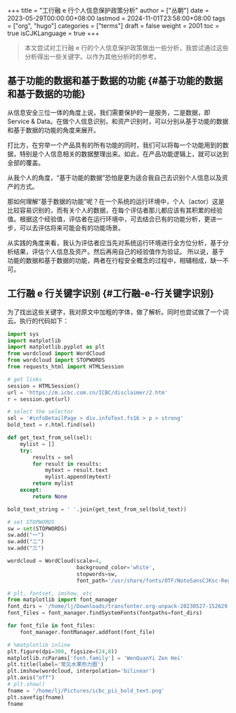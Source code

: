 +++
title = "工行融 e 行个人信息保护政策分析"
author = ["丛朝"]
date = 2023-05-29T00:00:00+08:00
lastmod = 2024-11-01T23:58:00+08:00
tags = ["org", "hugo"]
categories = ["terms"]
draft = false
weight = 2001
toc = true
isCJKLanguage = true
+++

> 本文尝试对工行融 e 行的个人信息保护政策做出一些分析，我尝试通过这些分析得出一些关键字。以作为其他分析时的参考。


## 基于功能的数据和基于数据的功能 {#基于功能的数据和基于数据的功能}

从信息安全三位一体的角度上说，我们需要保护的一是服务，二是数据，即 Service &amp; Data。在做个人信息识别，和资产识别时，可以分别从基于功能的数据和基于数据的功能的角度来展开。

打比方，在穷举一个产品具有的所有功能的同时，我们可以将每一个功能用到的数据，特别是个人信息相关的数据整理出来。如此，在产品功能逻辑上，就可以达到全部的覆盖。

从我个人的角度，“基于功能的数据”恐怕是更为适合我自己去识别个人信息以及资产的方式。

那如何理解“基于数据的功能”呢？在一个系统的运行环境中，个人（actor）这是比较容易识别的，而有关个人的数据，在每个评估者那儿都应该有其积累的经验值。根据这个经验值，评估者在运行环境中，可去结合已有的功能分析，更进一步，可以去评估将来可能会有的功能场景。

从实践的角度来看，我认为评估者应当先对系统运行环境进行全方位分析，基于分析结果，评估个人信息及资产。然后再用自己的经验值作为验证。
所以说，基于功能的数据和基于数据的功能，两者在行程安全概念的过程中，相辅相成，缺一不可。


## 工行融 e 行关键字识别 {#工行融-e-行关键字识别}

为了找出这些关键字，我对原文中加粗的字体，做了解析。同时也尝试做了一个词云。执行的代码如下：

```python
import sys
import matplotlib
import matplotlib.pyplot as plt
from wordcloud import WordCloud
from wordcloud import STOPWORDS
from requests_html import HTMLSession

# get links
session = HTMLSession()
url = 'https://m.icbc.com.cn/ICBC/disclaimer/2.htm'
r = session.get(url)

# select the selector
sel = '#infoDetailPage > div.infoText.fs16 > p > strong'
bold_text = r.html.find(sel)

def get_text_from_sel(sel):
    mylist = []
    try:
        results = sel
        for result in results:
            mytext = result.text
            mylist.append(mytext)
        return mylist
    except:
        return None

bold_text_string = ' '.join(get_text_from_sel(bold_text))

# set STOPWORDS
sw = set(STOPWORDS)
sw.add("一")
sw.add("二")
sw.add("三")

wordcloud = WordCloud(scale=4,
                      background_color='white',
                      stopwords=sw,
                      font_path='/usr/share/fonts/OTF/NotoSansCJKsc-Regular.otf').generate(bold_text_string)

# plt, fontset, imshow, etc
from matplotlib import font_manager
font_dirs = '/home/lj/Downloads/transfonter.org-unpack-20230527-152629'
font_files = font_manager.findSystemFonts(fontpaths=font_dirs)

for font_file in font_files:
    font_manager.fontManager.addfont(font_file)

# %matplotlib inline
plt.figure(dpi=300, figsize=(24,8))
matplotlib.rcParams['font.family'] = 'WenQuanYi Zen Hei'
plt.title(label='常见水果热力图')
plt.imshow(wordcloud, interpolation='bilinear')
plt.axis("off")
# plt.show()
fname = '/home/lj/Pictures/icbc_pii_bold_text.png'
plt.savefig(fname)
fname
```
